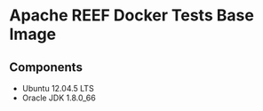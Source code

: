 Apache REEF Docker Tests Base Image
===============================================

Components
----------

* Ubuntu 12.04.5 LTS
* Oracle JDK 1.8.0_66

